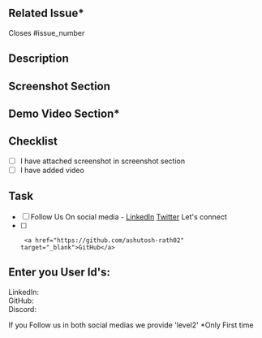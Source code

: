 <!-- Pull Request Template -->

## Related Issue\*

Closes #issue_number

<!-- If there is no issue number, the PR will not be merged. Therefore, please ensure that the issue number is added -->

## Description

<!-- Write a brief description of the changes made in the PR. Explain the problem being addressed, or any relevant
information. -->

## Screenshot Section

<!-- Include the screenshot to preview the changes done and their proper functionality -->

## Demo Video Section\*

<!-- Include the demo video to preview the changes done and their proper functionality -->

## Checklist

<!-- [x] - To mark checked, put 'x' in place of ' '(space)  -->
<!-- [ ] - Keep unchecked using ' '(space)  -->

- [ ] I have attached screenshot in screenshot section
- [ ] I have added video

## Task

- [ ] Follow Us On social media - <a href="https://www.linkedin.com/in/rathashutosh/" target="_blank">LinkedIn</a> <a href="https://twitter.com/v_ashu_dev" target="_blank">Twitter</a>
      Let's connect
- [ ]      <a href="https://github.com/ashutosh-rath02" target="_blank">GitHub</a>

## Enter you User Id's:

LinkedIn:
<br>GitHub:
<br>Discord:

If you Follow us in both social medias we provide 'level2'
\*Only First time
